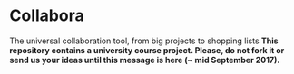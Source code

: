 # Collabora
The universal collaboration tool, from big projects to shopping lists
**This repository contains a university course project. Please, do not fork it or send us your ideas until this message is here (~ mid September 2017).**

